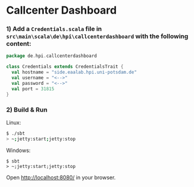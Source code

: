 # Callcenter Dashboard #

### 1) Add a `Credentials.scala` file in `src\main\scala\de\hpi\callcenterdashboard` with the following content:

```scala
package de.hpi.callcenterdashboard

class Credentials extends CredentialsTrait {
  val hostname = "side.eaalab.hpi.uni-potsdam.de"
  val username = "<-->"
  val password = "<-->"
  val port = 31815
}
```


### 2) Build & Run

Linux:
```sh
$ ./sbt
> ~;jetty:start;jetty:stop
```

Windows:
```
$ sbt
> ~;jetty:start;jetty:stop
```

Open [http://localhost:8080/](http://localhost:8080/) in your browser.
